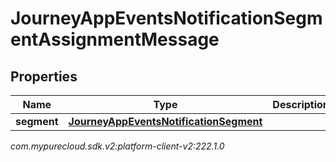 # JourneyAppEventsNotificationSegmentAssignmentMessage


## Properties

| Name | Type | Description | Notes |
| ------------ | ------------- | ------------- | ------------- |
| **segment** | [**JourneyAppEventsNotificationSegment**](JourneyAppEventsNotificationSegment) |  |  [optional] |




_com.mypurecloud.sdk.v2:platform-client-v2:222.1.0_
